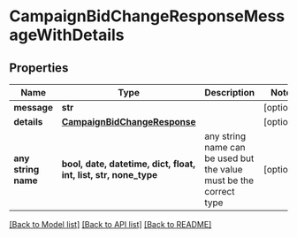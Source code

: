 # CampaignBidChangeResponseMessageWithDetails


## Properties
Name | Type | Description | Notes
------------ | ------------- | ------------- | -------------
**message** | **str** |  | [optional] 
**details** | [**CampaignBidChangeResponse**](CampaignBidChangeResponse.md) |  | [optional] 
**any string name** | **bool, date, datetime, dict, float, int, list, str, none_type** | any string name can be used but the value must be the correct type | [optional]

[[Back to Model list]](../README.md#documentation-for-models) [[Back to API list]](../README.md#documentation-for-api-endpoints) [[Back to README]](../README.md)



